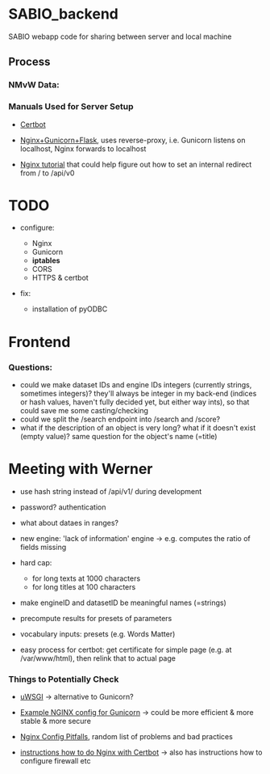# SABIO_backend
SABIO webapp code for sharing between server and local machine



## Process

### NMvW Data:




### Manuals Used for Server Setup

 - [Certbot](https://certbot.eff.org/lets-encrypt/ubuntufocal-nginx)
 - [Nginx+Gunicorn+Flask](https://dev.to/chand1012/how-to-host-a-flask-server-with-gunicorn-and-https-942), uses reverse-proxy, i.e. Gunicorn listens on localhost, Nginx forwards to localhost

 - [Nginx tutorial](https://docs.nginx.com/nginx/admin-guide/web-server/reverse-proxy) that could help figure out how to set an internal redirect from / to /api/v0




# TODO 

 - configure:
   - Nginx
   - Gunicorn
   - **iptables**
   - CORS
   - HTTPS & certbot


 - fix:
   - installation of pyODBC 


# Frontend

### Questions: 

 - could we make dataset IDs and engine IDs integers (currently strings, sometimes integers)? 
   they'll always be integer in my back-end (indices or hash values, haven't fully decided yet, 
   but either way ints), so that could save me some casting/checking
 - could we split the /search endpoint into /search and /score?
 - what if the description of an object is very long? 
   what if it doesn't exist (empty value)? same question for the object's name (=title)


    
    
# Meeting with Werner

 - use hash string instead of /api/v1/ during development
 - password? authentication


 - what about dataes in ranges?

 - new engine: 'lack of information' engine -> e.g. computes the ratio of fields missing

 - hard cap:
   - for long texts at 1000 characters
   - for long titles at 100 characters

 - make engineID and datasetID be meaningful names (=strings)
 
 - precompute results for presets of parameters

 - vocabulary inputs: presets (e.g. Words Matter)

 - easy process for certbot: get certificate for simple page (e.g. at /var/www/html), then relink that to actual page




### Things to Potentially Check


 - [uWSGI](https://uwsgi-docs.readthedocs.io/en/latest/index.html0) -> alternative to Gunicorn?

 - [Example NGINX config for Gunicorn](https://docs.gunicorn.org/en/stable/deploy.html) -> could be more efficient & more stable & more secure

 - [Nginx Config Pitfalls](https://www.nginx.com/resources/wiki/start/topics/tutorials/config_pitfalls/), random list of problems and bad practices

 - [instructions how to do Nginx with Certbot](https://www.digitalocean.com/community/tutorials/how-to-secure-nginx-with-let-s-encrypt-on-ubuntu-18-04) -> also has instructions how to configure firewall etc





